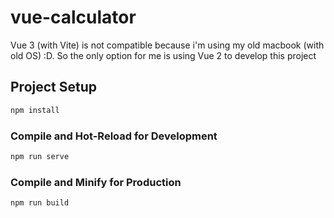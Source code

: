 # vue-calculator

Vue 3 (with Vite) is not compatible because i'm using my old macbook (with old OS) :D.
So the only option for me is using Vue 2 to develop this project

## Project Setup

```sh
npm install
```

### Compile and Hot-Reload for Development

```sh
npm run serve
```

### Compile and Minify for Production

```sh
npm run build
```
